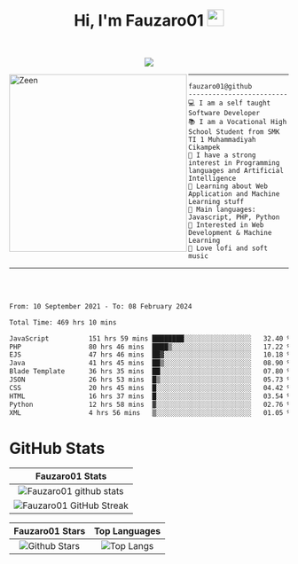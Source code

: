 <h1 align="center">
Hi, I'm Fauzaro01
  <img src="https://media.giphy.com/media/hvRJCLFzcasrR4ia7z/giphy.gif" width="30"></h1>
<br/>

<p align="center">
  <a href="https://github.com/DenverCoder1/readme-typing-svg">
    <img src="https://readme-typing-svg.herokuapp.com?lines=Chill%20and%20Coding;Full+Stack+Web+Developer;Student;Software%20Develover;Always%20learning%20new%20things&center=true&width=380&height=45"></a>
</p>

<img align="left" src="https://media.tenor.com/LNrMsLTFICEAAAAi/elysia.gif" alt="Zeen" width="320" height="320" />
<hr>

```
fauzaro01@github
-------------------------
💻 I am a self taught Software Developer
📚 I am a Vocational High School Student from SMK TI 1 Muhammadiyah Cikampek
📝 I have a strong interest in Programming languages and Artificial Intelligence
🌱 Learning about Web Application and Machine Learning stuff
🌟 Main languages: Javascript, PHP, Python
🚩 Interested in Web Development & Machine Learning
🎵 Love lofi and soft music 
```

<hr>
<br>
<br>
<div align="left">
<!--START_SECTION:waka-->

```txt
From: 10 September 2021 - To: 08 February 2024

Total Time: 469 hrs 10 mins

JavaScript          151 hrs 59 mins ████████░░░░░░░░░░░░░░░░░   32.40 %
PHP                 80 hrs 46 mins  ████▒░░░░░░░░░░░░░░░░░░░░   17.22 %
EJS                 47 hrs 46 mins  ██▓░░░░░░░░░░░░░░░░░░░░░░   10.18 %
Java                41 hrs 45 mins  ██▒░░░░░░░░░░░░░░░░░░░░░░   08.90 %
Blade Template      36 hrs 35 mins  ██░░░░░░░░░░░░░░░░░░░░░░░   07.80 %
JSON                26 hrs 53 mins  █▒░░░░░░░░░░░░░░░░░░░░░░░   05.73 %
CSS                 20 hrs 45 mins  █░░░░░░░░░░░░░░░░░░░░░░░░   04.42 %
HTML                16 hrs 37 mins  █░░░░░░░░░░░░░░░░░░░░░░░░   03.54 %
Python              12 hrs 58 mins  ▓░░░░░░░░░░░░░░░░░░░░░░░░   02.76 %
XML                 4 hrs 56 mins   ▒░░░░░░░░░░░░░░░░░░░░░░░░   01.05 %
```

<!--END_SECTION:waka-->
</div>

# GitHub Stats

|                                                            Fauzaro01 Stats                                                            |
| :--------------------------------------------------------------------------------------------------------------------------------------------: |
|        ![Fauzaro01 github stats](https://github-readme-stats.vercel.app/api?username=Fauzaro01&show_icons=true&theme=algolia)        |
|              ![Fauzaro01 GitHub Streak](https://github-readme-streak-stats.herokuapp.com/?user=Fauzaro01&theme=algolia)              |

|                                                                                              Fauzaro01 Stars                                                                                              |                                                           Top Languages                                                           |
| :----------------------------------------------------------------------------------------------------------------------------------------------------------------------------------------------------------------: | :-------------------------------------------------------------------------------------------------------------------------------: |
| ![Github Stars](https://github-readme-stats.vercel.app/api?username=Fauzaro01&show_icons=true&locale=en&count_private=true&hide_rank=true&custom_title=My%20GitHub%20Stats&disable_animations=true&theme=algolia) | ![Top Langs](https://github-readme-stats.vercel.app/api/top-langs/?username=Fauzaro01&langs_count=8&theme=algolia&layout=compact) |

